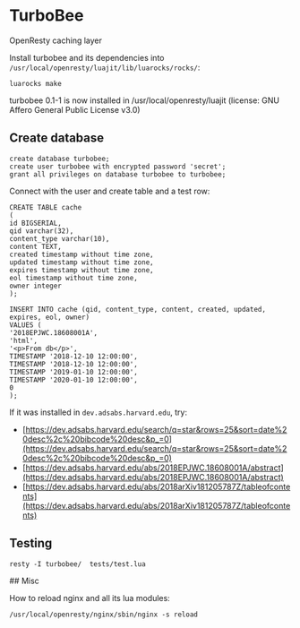 # TurboBee
 
OpenResty caching layer

Install turbobee and its dependencies into `/usr/local/openresty/luajit/lib/luarocks/rocks/`:

```
luarocks make
```

turbobee 0.1-1 is now installed in /usr/local/openresty/luajit (license: GNU Affero General Public License v3.0)

## Create database

```
create database turbobee;
create user turbobee with encrypted password 'secret';
grant all privileges on database turbobee to turbobee;
```

Connect with the user and create table and a test row:

```
CREATE TABLE cache
(
id BIGSERIAL,
qid varchar(32),
content_type varchar(10),
content TEXT,
created timestamp without time zone,
updated timestamp without time zone,
expires timestamp without time zone,
eol timestamp without time zone,
owner integer
);

INSERT INTO cache (qid, content_type, content, created, updated, expires, eol, owner)
VALUES (
'2018EPJWC.18608001A',
'html',
'<p>From db</p>',
TIMESTAMP '2018-12-10 12:00:00',
TIMESTAMP '2018-12-10 12:00:00',
TIMESTAMP '2019-01-10 12:00:00',
TIMESTAMP '2020-01-10 12:00:00',
0
);

```

If it was installed in `dev.adsabs.harvard.edu`, try:

- [https://dev.adsabs.harvard.edu/search/q=star&rows=25&sort=date%20desc%2c%20bibcode%20desc&p_=0](https://dev.adsabs.harvard.edu/search/q=star&rows=25&sort=date%20desc%2c%20bibcode%20desc&p_=0)
- [https://dev.adsabs.harvard.edu/abs/2018EPJWC.18608001A/abstract](https://dev.adsabs.harvard.edu/abs/2018EPJWC.18608001A/abstract)
- [https://dev.adsabs.harvard.edu/abs/2018arXiv181205787Z/tableofcontents](https://dev.adsabs.harvard.edu/abs/2018arXiv181205787Z/tableofcontents)


## Testing

```
resty -I turbobee/  tests/test.lua
```

## Misc

How to reload nginx and all its lua modules:

```
/usr/local/openresty/nginx/sbin/nginx -s reload
```


